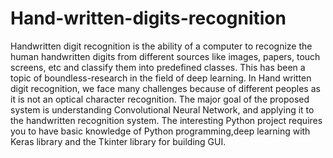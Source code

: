 # Hand-written-digits-recognition

Handwritten digit recognition is the ability of a computer to recognize the human handwritten digits from different sources like images, papers, touch screens, etc and classify them into predefined classes. 
This has been a topic of boundless-research in the field of deep learning. 
In Hand written digit recognition, we face many challenges because of different peoples as it is not an optical character recognition. 
The major goal of the proposed system is understanding Convolutional Neural Network, and applying it to the handwritten recognition system.
The interesting Python project requires you to have basic knowledge of Python programming,deep learning with Keras library and the Tkinter library for building GUI.
